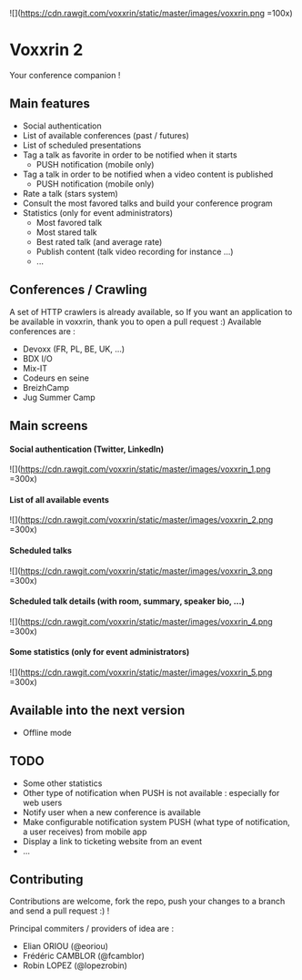 ![](https://cdn.rawgit.com/voxxrin/static/master/images/voxxrin.png =100x)

# Voxxrin 2

Your conference companion !

## Main features

* Social authentication
* List of available conferences (past / futures)
* List of scheduled presentations
* Tag a talk as favorite in order to be notified when it starts
 	* PUSH notification (mobile only)
* Tag a talk in order to be notified when a video content is published
	* PUSH notification (mobile only)
* Rate a talk (stars system)
* Consult the most favored talks and build your conference program
* Statistics (only for event administrators)
	* Most favored talk
	* Most stared talk
	* Best rated talk (and average rate)
	* Publish content (talk video recording for instance ...)
	* ...

## Conferences / Crawling

A set of HTTP crawlers is already available, so If you want an application to be available in voxxrin, thank you to open a pull request :) Available conferences are :
* Devoxx (FR, PL, BE, UK, ...)
* BDX I/O
* Mix-IT
* Codeurs en seine
* BreizhCamp
* Jug Summer Camp


## Main screens

#### Social authentication (Twitter, LinkedIn)
![](https://cdn.rawgit.com/voxxrin/static/master/images/voxxrin_1.png =300x)

#### List of all available events
![](https://cdn.rawgit.com/voxxrin/static/master/images/voxxrin_2.png =300x)

#### Scheduled talks
![](https://cdn.rawgit.com/voxxrin/static/master/images/voxxrin_3.png =300x)

#### Scheduled talk details (with room, summary, speaker bio, ...)
![](https://cdn.rawgit.com/voxxrin/static/master/images/voxxrin_4.png =300x)

#### Some statistics (only for event administrators)
![](https://cdn.rawgit.com/voxxrin/static/master/images/voxxrin_5.png =300x)

## Available into the next version

* Offline mode

## TODO

* Some other statistics
* Other type of notification when PUSH is not available : especially for web users
* Notify user when a new conference is available
* Make configurable notification system PUSH (what type of notification, a user receives) from mobile app
* Display a link to ticketing website from an event
* ...

## Contributing 

Contributions are welcome, fork the repo, push your changes to a branch and send a pull request :) !

Principal commiters / providers of idea are : 

* Elian ORIOU (@eoriou)
* Frédéric CAMBLOR (@fcamblor)
* Robin LOPEZ (@lopezrobin)